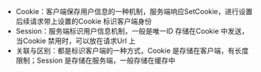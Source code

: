 - Cookie：客户端保存用户信息的一种机制，服务端响应SetCookie，进行设置后续请求带上设置的Cookie 标识客户端身份
- Session：服务端标识用户信息机制，一般是唯一ID 存储在Cookie 中发送，当Cookie 禁用时，可以放在请求Url 上
- 关联与区别：都是标识客户端的一种方式，Cookie 是存储在客户端，有长度限制；Session 是存储在服务端，一般存储在缓存中

